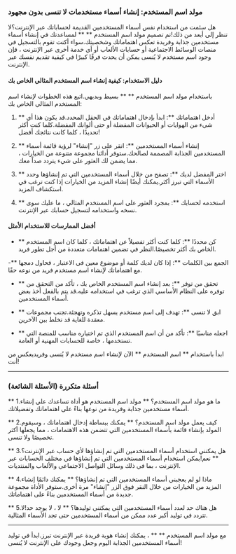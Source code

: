 ### مولد اسم المستخدم: إنشاء أسماء مستخدمات لا تنسى بدون مجهود

هل سئمت من استخدام نفس أسماء المستخدمين القديمة لحساباتك عبر الإنترنت؟لا تنظر إلى أبعد من ذلك!تم تصميم مولد اسم المستخدم ** ** لمساعدتك في إنشاء أسماء مستخدمين جذابة وفريدة تعكس اهتماماتك وشخصيتك.سواء أكنت تقوم بالتسجيل في منصات الوسائط الاجتماعية أو حسابات الألعاب أو أي خدمة أخرى عبر الإنترنت ، فإن وجود اسم مستخدم لا يُنسى يمكن أن يحدث فرقًا كبيرًا في كيفية تقديم نفسك عبر الإنترنت.

#### دليل الاستخدام: كيفية إنشاء اسم المستخدم المثالي الخاص بك

باستخدام مولد اسم المستخدم ** ** بسيط وبديهي.اتبع هذه الخطوات لإنشاء اسم المستخدم المثالي الخاص بك:

1. ** أدخل اهتماماتك **: ابدأ بإدخال اهتماماتك في الحقل المحدد.قد يكون هذا أي شيء من الهوايات أو الحيوانات المفضلة أو حتى ألوانك المفضلة.كلما كنت أكثر تحديدًا ، كلما كانت نتائجك أفضل!

2. ** إنشاء أسماء المستخدمين **: انقر على زر "إنشاء" لرؤية قائمة أسماء المستخدمين الجذابة المصممة لصالحك.ستوفر أدائنا مجموعة متنوعة من الخيارات ، مما يضمن لك العثور على شيء يتردد صداً معك.

3. ** اختر المفضل لديك **: تصفح من خلال أسماء المستخدمين التي تم إنشاؤها وحدد الأسماء التي تبرز أكثر.يمكنك أيضًا إنشاء المزيد من الخيارات إذا كنت ترغب في استكشاف المزيد.

4. ** استخدمه لحسابك **: بمجرد العثور على اسم المستخدم المثالي ، ما عليك سوى نسخه واستخدامه لتسجيل حسابك عبر الإنترنت.

#### أفضل الممارسات للاستخدام الأمثل

- ** كن محددًا **: كلما كنت أكثر تفصيلاً عن اهتماماتك ، كلما كان اسم المستخدم الخاص بك أكثر تخصيصًا.النظر في تضمين اهتمامات متعددة من أجل تطور فريد.

-** الجمع بين الكلمات **: إذا كان لديك كلمة أو موضوع معين في الاعتبار ، فحاول دمجها مع اهتماماتك لإنشاء اسم مستخدم فريد من نوعه حقًا.

- ** تحقق من توفر **: بعد إنشاء اسم المستخدم الخاص بك ، تأكد من التحقق من توفره على النظام الأساسي الذي ترغب في استخدامه عليه.قد يتم بالفعل أخذ بعض أسماء المستخدمين.

- ** ابق لا تنسى **: تهدف إلى اسم مستخدم يسهل تذكره وتهجئة.تجنب مجموعات معقدة للغاية قد تخلط بين الآخرين.

- ** اجعله مناسبًا **: تأكد من أن اسم المستخدم الذي تم اختياره مناسب للمنصة التي تستخدمها ، خاصة للحسابات المهنية أو العامة.

ابدأ باستخدام ** اسم المستخدم ** الآن لإنشاء اسم مستخدم لا يُنسى وفريد ​​يعكس من أنت!

---

### أسئلة متكررة (الأسئلة الشائعة)

** 1.ما هو مولد اسم المستخدم؟ **
مولد اسم المستخدم هو أداة تساعدك على إنشاء أسماء مستخدمين جذابة وفريدة من نوعها بناءً على اهتماماتك وتفضيلاتك.

** 2.كيف يعمل مولد اسم المستخدم؟ **
يمكنك ببساطة إدخال اهتماماتك ، وسيقوم المولد بإنشاء قائمة بأسماء المستخدمين التي تتضمن هذه الاهتمامات ، مما يجعلها أكثر تخصيصًا ولا تنسى.

** 3.هل يمكنني استخدام أسماء المستخدمين التي تم إنشاؤها لأي حساب عبر الإنترنت؟ **
نعم!يمكن استخدام أسماء المستخدمين التي تم إنشاؤها في مختلف الحسابات عبر الإنترنت ، بما في ذلك وسائل التواصل الاجتماعي والألعاب والمنتديات.

** 4.ماذا لو لم يعجبني أسماء المستخدمين التي تم إنشاؤها؟ **
يمكنك دائمًا إنشاء المزيد من الخيارات من خلال النقر فوق الزر "إنشاء" مرة أخرى.ستوفر الأداة مجموعة جديدة من أسماء المستخدمين بناءً على اهتماماتك.

** 5.هل هناك حد لعدد أسماء المستخدمين التي يمكنني توليدها؟ **
لا ، لا يوجد حد!لا تتردد في توليد أكبر عدد ممكن من أسماء المستخدمين حتى تجد الأسماء المثالية.

---

مع مولد اسم المستخدم ** ** ، يمكنك إنشاء هوية فريدة عبر الإنترنت تبرز.ابدأ في توليد أسماء المستخدمين الجذابة اليوم وجعل وجودك على الإنترنت لا يُنسى!